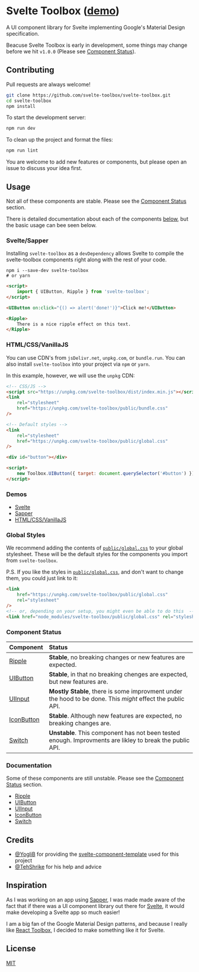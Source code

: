 # Svelte Toolbox ([demo](https://svelte.dev/repl/5cf847108884453cbedd5920e919b630?version=3.6.5))

A UI component library for Svelte implementing Google's Material Design specification.

Beacuse Svelte Toolbox is early in development, some things may change before we hit `v1.0.0` (Please see [Component Status](#component-status)).

## Contributing

Pull requests are always welcome!

```bash
git clone https://github.com/svelte-toolbox/svelte-toolbox.git
cd svelte-toolbox
npm install
```

To start the development server:

```bash
npm run dev
```

To clean up the project and format the files:

```bash
npm run lint
```

You are welcome to add new features or components, but please open an issue to discuss your idea first.

## Usage

Not all of these components are stable. Please see the [Component Status](#component-status) section.

There is detailed documentation about each of the components [below](#documentation), but the basic usage can bee seen below.

### Svelte/Sapper

Installing `svelte-toolbox` as a `devDependency` allows Svelte to compile the svelte-toolbox components right along with the rest of your code.

```shell
npm i --save-dev svelte-toolbox
# or yarn
```

```html
<script>
	import { UIButton, Ripple } from 'svelte-toolbox';
</script>

<UIButton on:click="{() => alert('done!')}">Click me!</UIButton>

<Ripple>
	There is a nice ripple effect on this text.
</Ripple>
```

### HTML/CSS/VanillaJS

You can use CDN's from `jsDelivr.net`, `unpkg.com`, or `bundle.run`. You can also install `svelte-toolbox` into your project via `npm` or `yarn`.

In this example, however, we will use the `unpkg` CDN:

```html
<!-- CSS/JS -->
<script src="https://unpkg.com/svelte-toolbox/dist/index.min.js"></script>
<link
	rel="stylesheet"
	href="https://unpkg.com/svelte-toolbox/public/bundle.css"
/>

<!-- Default styles -->
<link
	rel="stylesheet"
	href="https://unpkg.com/svelte-toolbox/public/global.css"
/>

<div id="button"></div>

<script>
	new Toolbox.UIButton({ target: document.querySelector('#button') });
</script>
```

### Demos

-   [Svelte](https://svelte.dev/repl/5cf847108884453cbedd5920e919b630?version=3.6.5)
-   [Sapper](https://codesandbox.io/s/todo-x9iey)
-   [HTML/CSS/VanillaJS](https://jsfiddle.net/Vehmloewff/5rfdh0y2/64/)

### Global Styles

We recommend adding the contents of [`public/global.css`](public/global.css) to your global stylesheet. These will be the default styles for the components you import from `svelte-toolbox`.

P.S. If you like the styles in [`public/global.css`](public/global.css), and don't want to change them, you could just link to it:

```html
<link
	href="https://unpkg.com/svelte-toolbox/public/global.css"
	rel="stylesheet"
/>
<!-- or, depending on your setup, you might even be able to do this  -->
<link href="node_modules/svelte-toolbox/public/global.css" rel="stylesheet" />
```

### Component Status

| Component                                          | Status                                                                                                     |
| :------------------------------------------------- | :--------------------------------------------------------------------------------------------------------- |
| [Ripple](src/components/ripple/README.md)          | **Stable**, no breaking changes or new features are expected.                                              |
| [UIButton](src/components/button/README.md)        | **Stable**, in that no breaking chenges are expected, but new features are.                                |
| [UIInput](src/components/input/README.md)          | **Mostly Stable**, there is some improvment under the hood to be done. This _might_ effect the public API. |
| [IconButton](src/components/icon-button/README.md) | **Stable**. Although new features are expected, no breaking changes are.                                   |
| [Switch](src/components/switch/README.md)          | **Unstable**. This component has not been tested enough. Improvments are likley to break the public API.   |

### Documentation

Some of these components are still unstable. Please see the [Component Status](#component-status) section.

-   [Ripple](src/components/ripple/README.md)
-   [UIButton](src/components/button/README.md)
-   [UIInput](src/components/input/README.md)
-   [IconButton](src/components/icon-button/README.md)
-   [Switch](src/components/switch/README.md)

## Credits

-   [@YogliB](https://github.com/YogliB) for providing the [svelte-component-template](https://github.com/YogliB/svelte-component-template) used for this project
-   [@TehShrike](https://github.com/TehShrike) for his help and advice

## Inspiration

As I was working on an app using [Sapper](http://sapper.dev), I was made made aware of the fact that if there was a UI component library out there for [Svelte](http://svelte.dev), it would make developing a Svelte app so much easier!

I am a big fan of the Google Material Design patterns, and because I really like [React Toolbox](https://github.com/react-toolbox/react-toolbox), I decided to make something like it for Svelte.

## License

[MIT](LICENSE)
